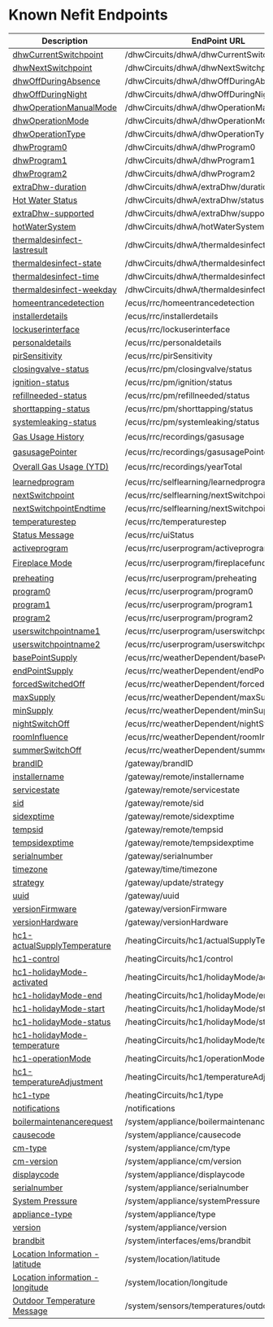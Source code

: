 # Known Nefit Endpoints

| Description  | EndPoint URL | Documented | Writable | Recordable |
| ------------- | ------------- | --- | ------------- | ------------- |
| [dhwCurrentSwitchpoint](dhwCurrentSwitchpoint.md) | /dhwCircuits/dhwA/dhwCurrentSwitchpoint |  | False | False |
| [dhwNextSwitchpoint](dhwNextSwitchpoint.md) | /dhwCircuits/dhwA/dhwNextSwitchpoint |  | False | False |
| [dhwOffDuringAbsence](dhwOffDuringAbsence.md) | /dhwCircuits/dhwA/dhwOffDuringAbsence |  | True | False |
| [dhwOffDuringNight](dhwOffDuringNight.md) | /dhwCircuits/dhwA/dhwOffDuringNight |  | True | False |
| [dhwOperationManualMode](dhwOperationManualMode.md) | /dhwCircuits/dhwA/dhwOperationManualMode |  | True | False |
| [dhwOperationMode](dhwOperationMode.md) | /dhwCircuits/dhwA/dhwOperationMode |  | True | False |
| [dhwOperationType](dhwOperationType.md) | /dhwCircuits/dhwA/dhwOperationType |  | True | False |
| [dhwProgram0](dhwProgram0.md) | /dhwCircuits/dhwA/dhwProgram0 |  | True | False |
| [dhwProgram1](dhwProgram1.md) | /dhwCircuits/dhwA/dhwProgram1 |  | True | False |
| [dhwProgram2](dhwProgram2.md) | /dhwCircuits/dhwA/dhwProgram2 |  | True | False |
| [extraDhw-duration](extraDhw-duration.md) | /dhwCircuits/dhwA/extraDhw/duration |  | True | False |
| [Hot Water Status](extraDhw-status.md) | /dhwCircuits/dhwA/extraDhw/status |  | True | False |
| [extraDhw-supported](extraDhw-supported.md) | /dhwCircuits/dhwA/extraDhw/supported |  | False | False |
| [hotWaterSystem](hotWaterSystem.md) | /dhwCircuits/dhwA/hotWaterSystem |  | False | False |
| [thermaldesinfect-lastresult](thermaldesinfect-lastresult.md) | /dhwCircuits/dhwA/thermaldesinfect/lastresult |  | False | False |
| [thermaldesinfect-state](thermaldesinfect-state.md) | /dhwCircuits/dhwA/thermaldesinfect/state |  | True | False |
| [thermaldesinfect-time](thermaldesinfect-time.md) | /dhwCircuits/dhwA/thermaldesinfect/time |  | True | False |
| [thermaldesinfect-weekday](thermaldesinfect-weekday.md) | /dhwCircuits/dhwA/thermaldesinfect/weekday |  | True | False |
| [homeentrancedetection](homeentrancedetection.md) | /ecus/rrc/homeentrancedetection |  | Unknown | Unknown |
| [installerdetails](installerdetails.md) | /ecus/rrc/installerdetails |  | True | False |
| [lockuserinterface](lockuserinterface.md) | /ecus/rrc/lockuserinterface |  | True | False |
| [personaldetails](personaldetails.md) | /ecus/rrc/personaldetails |  | True | False |
| [pirSensitivity](pirSensitivity.md) | /ecus/rrc/pirSensitivity |  | True | False |
| [closingvalve-status](closingvalve-status.md) | /ecus/rrc/pm/closingvalve/status |  | False | False |
| [ignition-status](ignition-status.md) | /ecus/rrc/pm/ignition/status |  | False | False |
| [refillneeded-status](refillneeded-status.md) | /ecus/rrc/pm/refillneeded/status |  | False | False |
| [shorttapping-status](shorttapping-status.md) | /ecus/rrc/pm/shorttapping/status |  | False | False |
| [systemleaking-status](systemleaking-status.md) | /ecus/rrc/pm/systemleaking/status |  | False | False |
| [Gas Usage History](gasusage.md) | /ecus/rrc/recordings/gasusage | :heavy_check_mark: | False | False |
| [gasusagePointer](gasusagePointer.md) | /ecus/rrc/recordings/gasusagePointer |  | False | False |
| [Overall Gas Usage (YTD)](yearTotal.md) | /ecus/rrc/recordings/yearTotal | :heavy_check_mark: | False | False |
| [learnedprogram](learnedprogram.md) | /ecus/rrc/selflearning/learnedprogram |  | False | False |
| [nextSwitchpoint](nextSwitchpoint.md) | /ecus/rrc/selflearning/nextSwitchpoint |  | True | False |
| [nextSwitchpointEndtime](nextSwitchpointEndtime.md) | /ecus/rrc/selflearning/nextSwitchpointEndtime |  | False | False |
| [temperaturestep](temperaturestep.md) | /ecus/rrc/temperaturestep |  | True | False |
| [Status Message](uiStatus.md) | /ecus/rrc/uiStatus |  | False | False |
| [activeprogram](activeprogram.md) | /ecus/rrc/userprogram/activeprogram |  | True | False |
| [Fireplace Mode](fireplacefunction.md) | /ecus/rrc/userprogram/fireplacefunction | :heavy_check_mark: | True | False |
| [preheating](preheating.md) | /ecus/rrc/userprogram/preheating |  | True | False |
| [program0](program0.md) | /ecus/rrc/userprogram/program0 |  | True | False |
| [program1](program1.md) | /ecus/rrc/userprogram/program1 |  | True | False |
| [program2](program2.md) | /ecus/rrc/userprogram/program2 |  | True | False |
| [userswitchpointname1](userswitchpointname1.md) | /ecus/rrc/userprogram/userswitchpointname1 |  | True | False |
| [userswitchpointname2](userswitchpointname2.md) | /ecus/rrc/userprogram/userswitchpointname2 |  | True | False |
| [basePointSupply](basePointSupply.md) | /ecus/rrc/weatherDependent/basePointSupply |  | True | False |
| [endPointSupply](endPointSupply.md) | /ecus/rrc/weatherDependent/endPointSupply |  | True | False |
| [forcedSwitchedOff](forcedSwitchedOff.md) | /ecus/rrc/weatherDependent/forcedSwitchedOff |  | True | False |
| [maxSupply](maxSupply.md) | /ecus/rrc/weatherDependent/maxSupply |  | True | False |
| [minSupply](minSupply.md) | /ecus/rrc/weatherDependent/minSupply |  | True | False |
| [nightSwitchOff](nightSwitchOff.md) | /ecus/rrc/weatherDependent/nightSwitchOff |  | True | False |
| [roomInfluence](roomInfluence.md) | /ecus/rrc/weatherDependent/roomInfluence |  | True | False |
| [summerSwitchOff](summerSwitchOff.md) | /ecus/rrc/weatherDependent/summerSwitchOff |  | True | False |
| [brandID](brandID.md) | /gateway/brandID |  | False | False |
| [installername](installername.md) | /gateway/remote/installername |  | True | False |
| [servicestate](servicestate.md) | /gateway/remote/servicestate |  | False | False |
| [sid](sid.md) | /gateway/remote/sid |  | False | False |
| [sidexptime](sidexptime.md) | /gateway/remote/sidexptime |  | False | False |
| [tempsid](tempsid.md) | /gateway/remote/tempsid |  | False | False |
| [tempsidexptime](tempsidexptime.md) | /gateway/remote/tempsidexptime |  | False | False |
| [serialnumber](serialnumber.md) | /gateway/serialnumber |  | False | False |
| [timezone](timezone.md) | /gateway/time/timezone |  | True | False |
| [strategy](strategy.md) | /gateway/update/strategy |  | True | False |
| [uuid](uuid.md) | /gateway/uuid |  | False | False |
| [versionFirmware](versionFirmware.md) | /gateway/versionFirmware |  | False | False |
| [versionHardware](versionHardware.md) | /gateway/versionHardware |  | False | False |
| [hc1-actualSupplyTemperature](hc1-actualSupplyTemperature.md) | /heatingCircuits/hc1/actualSupplyTemperature |  | False | False |
| [hc1-control](hc1-control.md) | /heatingCircuits/hc1/control |  | True | False |
| [hc1-holidayMode-activated](hc1-holidayMode-activated.md) | /heatingCircuits/hc1/holidayMode/activated |  | True | False |
| [hc1-holidayMode-end](hc1-holidayMode-end.md) | /heatingCircuits/hc1/holidayMode/end |  | True | False |
| [hc1-holidayMode-start](hc1-holidayMode-start.md) | /heatingCircuits/hc1/holidayMode/start |  | True | False |
| [hc1-holidayMode-status](hc1-holidayMode-status.md) | /heatingCircuits/hc1/holidayMode/status |  | True | False |
| [hc1-holidayMode-temperature](hc1-holidayMode-temperature.md) | /heatingCircuits/hc1/holidayMode/temperature |  | True | False |
| [hc1-operationMode](hc1-operationMode.md) | /heatingCircuits/hc1/operationMode |  | True | False |
| [hc1-temperatureAdjustment](hc1-temperatureAdjustment.md) | /heatingCircuits/hc1/temperatureAdjustment |  | True | False |
| [hc1-type](hc1-type.md) | /heatingCircuits/hc1/type |  | True | False |
| [notifications](notifications.md) | /notifications |  | False | False |
| [boilermaintenancerequest](boilermaintenancerequest.md) | /system/appliance/boilermaintenancerequest |  | False | False |
| [causecode](causecode.md) | /system/appliance/causecode |  | False | False |
| [cm-type](cm-type.md) | /system/appliance/cm/type |  | False | False |
| [cm-version](cm-version.md) | /system/appliance/cm/version |  | False | False |
| [displaycode](displaycode.md) | /system/appliance/displaycode |  | False | False |
| [serialnumber](serialnumber.md) | /system/appliance/serialnumber |  | False | False |
| [System Pressure](systemPressure.md) | /system/appliance/systemPressure |  | False | False |
| [appliance-type](appliance-type.md) | /system/appliance/type |  | False | False |
| [version](version.md) | /system/appliance/version |  | False | False |
| [brandbit](brandbit.md) | /system/interfaces/ems/brandbit |  | False | False |
| [Location Information - latitude](latitude.md) | /system/location/latitude | :heavy_check_mark: | True | False |
| [Location information - longitude](longitude.md) | /system/location/longitude | :heavy_check_mark: | True | False |
| [Outdoor Temperature Message](outdoor_t1.md) | /system/sensors/temperatures/outdoor_t1 | :heavy_check_mark: | False | False |
